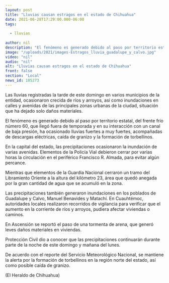 ```yaml
---
layout: post
title: "Lluvias causan estragos en el estado de Chihuahua"
date: 2021-06-28T17:29:00.000-06:00
tags:
  
  - lluvias
  
author: nil
description: "El fenómeno es generado debido al paso por territorio estatal, del frente frío número 60, que llegó fuera de temporada y en su interacción con un canal de baja presión, ha ocasionado lluvias fuertes"
image: "/uploads/2021/images-Estragos_lluvia_guadalupe_y_calvo.jpg"
video: "nil"
audio: "nil"
alt: "Lluvias causan estragos en el estado de Chihuahua"
front: false
section: "Local"
news_id: 185273
---
```


Las lluvias registradas la tarde de este domingo en varios municipios de la entidad, ocasionaron crecida de ríos y arroyos, así como inundaciones en calles y avenidas de las principales zonas urbanas de la ciudad, situación que ha dejado solo daños materiales.

El fenómeno es generado debido al paso por territorio estatal, del frente frío número 60, que llegó fuera de temporada y en su interacción con un canal de baja presión, ha ocasionado lluvias fuertes a muy fuertes, acompañadas de descargas eléctricas, caída de granizo y la formación de torbellinos.

En la capital del estado, las precipitaciones ocasionaron la inundación de varias avenidas. Elementos de la Policía Vial debieron cerrar por varias horas la circulación en el periférico Francisco R. Almada, para evitar algún percance.

Mientras que elementos de la Guardia Nacional cerraron un tramo del Libramiento Oriente a la altura del kilómetro 23, área que quedó anegada por la gran cantidad de agua que se acumuló en la zona.

Las precipitaciones también generaron inundaciones en los poblados de Guadalupe y Calvo, Manuel Benavides y Matachí. En Cuauhtémoc, autoridades locales realizaron recorridos de vigilancia para verificar que el aumento en la corriente de ríos y arroyos, pudiera afectar viviendas o caminos.

En Ascensión se reportó el paso de una tormenta de arena, que generó leves daños materiales en viviendas.

Protección Civil dio a conocer que las precipitaciones continuarán durante parte de la noche de este domingo y mañana del lunes.

De acuerdo con el reporte del Servicio Meteorológico Nacional, se mantiene la alerta por la formación de torbellinos en la región norte del estado, así como posible caída de granizo.

(El Heraldo de Chihuahua)